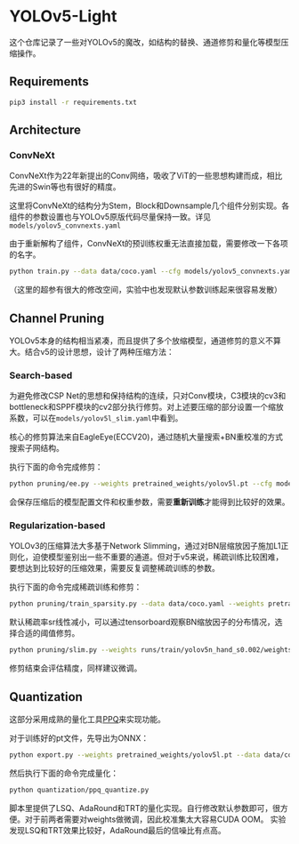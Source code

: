 # YOLOv5-Light

这个仓库记录了一些对YOLOv5的魔改，如结构的替换、通道修剪和量化等模型压缩操作。

## Requirements

```bash
pip3 install -r requirements.txt
```

## Architecture

### ConvNeXt

ConvNeXt作为22年新提出的Conv网络，吸收了ViT的一些思想构建而成，相比先进的Swin等也有很好的精度。

这里将ConvNeXt的结构分为Stem，Block和Downsample几个组件分别实现。各组件的参数设置也与YOLOv5原版代码尽量保持一致。详见`models/yolov5_convnexts.yaml`

由于重新解构了组件，ConvNeXt的预训练权重无法直接加载，需要修改一下各项的名字。

```bash
python train.py --data data/coco.yaml --cfg models/yolov5_convnexts.yaml --weights pretrained_weights/convnext/convnext_small_22k_224.pth --batch-size 16 --hyp data/hyps/hyp.scratch-convnext.yaml --optimizer AdamW
```

（这里的超参有很大的修改空间，实验中也发现默认参数训练起来很容易发散）

## Channel Pruning

YOLOv5本身的结构相当紧凑，而且提供了多个放缩模型，通道修剪的意义不算大。结合v5的设计思想，设计了两种压缩方法：

### Search-based

为避免修改CSP Net的思想和保持结构的连续，只对Conv模块，C3模块的cv3和bottleneck和SPPF模块的cv2部分执行修剪。对上述要压缩的部分设置一个缩放系数，可以在`models/yolov5l_slim.yaml`中看到。

核心的修剪算法来自EagleEye(ECCV20)，通过随机大量搜索+BN重校准的方式搜索子网结构。

执行下面的命令完成修剪：

```bash
python pruning/ee.py --weights pretrained_weights/yolov5l.pt --cfg models/yolov5l_slim.yaml --data data/coco.yaml --device 0 --saved_cfg models/yolov5l_slimmed.yaml --remain_ratio 0.5
```

会保存压缩后的模型配置文件和权重参数，需要**重新训练**才能得到比较好的效果。

### Regularization-based

YOLOv3的压缩算法大多基于Network Slimming，通过对BN层缩放因子施加L1正则化，迫使模型鉴别出一些不重要的通道。但对于v5来说，稀疏训练比较困难，要想达到比较好的压缩效果，需要反复调整稀疏训练的参数。

执行下面的命令完成稀疏训练和修剪：

```bash
python pruning/train_sparsity.py --data data/coco.yaml --weights pretrained_weights/yolov5l.pt --cfg models/yolov5l_slim.yaml --batch-size 64 --st --sr 0.002
```

默认稀疏率sr线性减小，可以通过tensorboard观察BN缩放因子的分布情况，选择合适的阈值修剪。

```bash
python pruning/slim.py --weights runs/train/yolov5n_hand_s0.002/weights/best.pt --cfg models/yolov5n_slim.yaml --data data/hand.yaml --device 0 --saved_cfg models/yolov5n_slimmed.yaml --thresh 0.00001
```

修剪结束会评估精度，同样建议微调。

## Quantization

这部分采用成熟的量化工具[PPQ](https://github.com/openppl-public/ppq)来实现功能。

对于训练好的pt文件，先导出为ONNX：

```bash
python export.py --weights pretrained_weights/yolov5l.pt --data data/coco.yaml --include onnx
```

然后执行下面的命令完成量化：

```bash
python quantization/ppq_quantize.py
```

脚本里提供了LSQ、AdaRound和TRT的量化实现。自行修改默认参数即可，很方便。对于前两者需要对weights做微调，因此校准集太大容易CUDA OOM。
实验发现LSQ和TRT效果比较好，AdaRound最后的信噪比有点高。